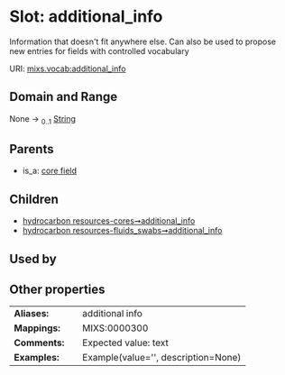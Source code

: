 
# Slot: additional_info


Information that doesn't fit anywhere else. Can also be used to propose new entries for fields with controlled vocabulary

URI: [mixs.vocab:additional_info](https://w3id.org/mixs/vocab/additional_info)


## Domain and Range

None &#8594;  <sub>0..1</sub> [String](types/String.md)

## Parents

 *  is_a: [core field](core_field.md)

## Children

 *  [hydrocarbon resources-cores➞additional_info](hydrocarbon_resources_cores_additional_info.md)
 *  [hydrocarbon resources-fluids_swabs➞additional_info](hydrocarbon_resources_fluids_swabs_additional_info.md)

## Used by


## Other properties

|  |  |  |
| --- | --- | --- |
| **Aliases:** | | additional info |
| **Mappings:** | | MIXS:0000300 |
| **Comments:** | | Expected value: text |
| **Examples:** | | Example(value='', description=None) |

